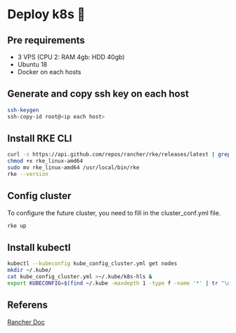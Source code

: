 # Deploy k8s 🚀 

## Pre requirements
* 3 VPS (CPU 2: RAM 4gb: HDD 40gb)
* Ubuntu 18
* Docker on each hosts

## Generate and copy ssh key on each host
```BASH
ssh-keygen
ssh-copy-id root@<ip each host>
```

## Install RKE CLI
```BASH
curl -s https://api.github.com/repos/rancher/rke/releases/latest | grep download_url | grep amd64 | cut -d '"' -f 4 | wget -qi -
chmod +x rke_linux-amd64
sudo mv rke_linux-amd64 /usr/local/bin/rke
rke --version
```
## Config cluster
To configure the future cluster, you need to fill in the cluster_conf.yml file.
```BASH
rke up
```

## Install kubectl
```BASH
kubectl --kubeconfig kube_config_cluster.yml get nodes
mkdir ~/.kube/
cat kube_config_cluster.yml >~/.kube/k8s-hls &
export KUBECONFIG=$(find ~/.kube -maxdepth 1 -type f -name '*' | tr "\n" ":")
```

## Referens
[Rancher Doc](https://rancher.com/docs/rke/latest/en/example-yamls/#minimal-cluster-yml-example)